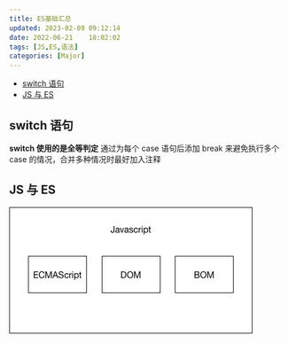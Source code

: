 ```yaml
---
title: ES基础汇总
updated: 2023-02-09	09:12:14
date: 2022-06-21	18:02:02
tags: [JS,ES,语法]
categories: [Major]
---
```

            
            

<!-- @import "[TOC]" {cmd="toc" depthFrom=1 depthTo=6 orderedList=false} -->

<!-- code_chunk_output -->

  - [switch 语句](#switch-语句)
  - [JS 与 ES](#js-与-es)

<!-- /code_chunk_output -->

## switch 语句

**switch 使用的是全等判定**
通过为每个 case 语句后添加 break 来避免执行多个 case 的情况，合并多种情况时最好加入注释

## JS 与 ES

![ES基础汇总20220613142541](https://raw.githubusercontent.com/skylinety/blog-pics/master/imgs/ES%E5%9F%BA%E7%A1%80%E6%B1%87%E6%80%BB20220613142541.png)


